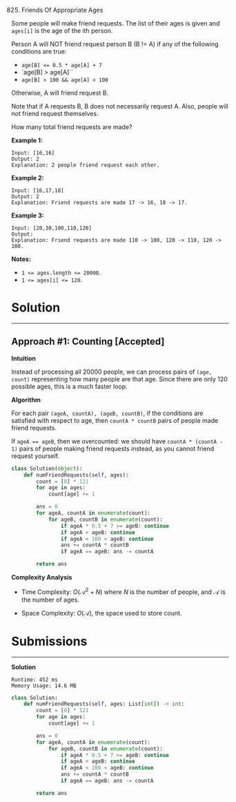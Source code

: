 825. Friends Of Appropriate Ages

Some people will make friend requests. The list of their ages is given and `ages[i]` is the age of the ith person. 

Person A will NOT friend request person B (B != A) if any of the following conditions are true:

* `age[B] <= 0.5 * age[A] + 7`
* `age[B] > age[A]``
* `age[B] > 100 && age[A] < 100`

Otherwise, A will friend request B.

Note that if A requests B, B does not necessarily request A.  Also, people will not friend request themselves.

How many total friend requests are made?

**Example 1:**
```
Input: [16,16]
Output: 2
Explanation: 2 people friend request each other.
```

**Example 2:**
```
Input: [16,17,18]
Output: 2
Explanation: Friend requests are made 17 -> 16, 18 -> 17.
```

**Example 3:**
```
Input: [20,30,100,110,120]
Output: 
Explanation: Friend requests are made 110 -> 100, 120 -> 110, 120 -> 100.
``` 

**Notes:**

* `1 <= ages.length <= 20000`.
* `1 <= ages[i] <= 120`.

# Solution
---
## Approach #1: Counting [Accepted]
**Intuition**

Instead of processing all 20000 people, we can process pairs of `(age, count)` representing how many people are that age. Since there are only 120 possible ages, this is a much faster loop.

**Algorithm**

For each pair `(ageA, countA), (ageB, countB)`, if the conditions are satisfied with respect to age, then `countA * countB` pairs of people made friend requests.

If `ageA == ageB`, then we overcounted: we should have `countA * (countA - 1)` pairs of people making friend requests instead, as you cannot friend request yourself.

```python
class Solution(object):
    def numFriendRequests(self, ages):
        count = [0] * 121
        for age in ages:
            count[age] += 1

        ans = 0
        for ageA, countA in enumerate(count):
            for ageB, countB in enumerate(count):
                if ageA * 0.5 + 7 >= ageB: continue
                if ageA < ageB: continue
                if ageA < 100 < ageB: continue
                ans += countA * countB
                if ageA == ageB: ans -= countA

        return ans
```

**Complexity Analysis**

* Time Complexity: $O(\mathcal{A}^2 + N)$ where $N$ is the number of people, and $\mathcal{A}$ is the number of ages.

* Space Complexity: $O(\mathcal{A})$, the space used to store count.

# Submissions
---
**Solution**
```
Runtime: 452 ms
Memory Usage: 14.6 MB
```
```python
class Solution:
    def numFriendRequests(self, ages: List[int]) -> int:
        count = [0] * 121
        for age in ages:
            count[age] += 1

        ans = 0
        for ageA, countA in enumerate(count):
            for ageB, countB in enumerate(count):
                if ageA * 0.5 + 7 >= ageB: continue
                if ageA < ageB: continue
                if ageA < 100 < ageB: continue
                ans += countA * countB
                if ageA == ageB: ans -= countA

        return ans
```